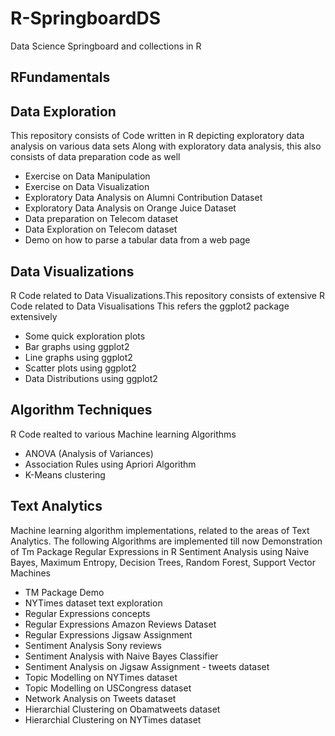 # R-SpringboardDS
Data Science Springboard and collections in R

## RFundamentals

## Data Exploration
This repository consists of Code written in R depicting exploratory data analysis on various data sets Along with exploratory data analysis, this also consists of data preparation code as well

* Exercise on Data Manipulation
* Exercise on Data Visualization
* Exploratory Data Analysis on Alumni Contribution Dataset
* Exploratory Data Analysis on Orange Juice Dataset
* Data preparation on Telecom dataset
* Data Exploration on Telecom dataset
* Demo on how to parse a tabular data from a web page

## Data Visualizations
R Code related to Data Visualizations.This repository consists of extensive R Code related to Data Visualisations This refers the ggplot2 package extensively

* Some quick exploration plots
* Bar graphs using ggplot2
* Line graphs using ggplot2
* Scatter plots using ggplot2
* Data Distributions using ggplot2

## Algorithm Techniques
R Code realted to various Machine learning Algorithms

* ANOVA (Analysis of Variances)
* Association Rules using Apriori Algorithm
* K-Means clustering


## Text Analytics
Machine learning algorithm implementations, related to the areas of Text Analytics. The following Algorithms are implemented till now Demonstration of Tm Package Regular Expressions in R Sentiment Analysis using Naive Bayes, Maximum Entropy, Decision Trees, Random Forest, Support Vector Machines

* TM Package Demo
* NYTimes dataset text exploration
* Regular Expressions concepts
* Regular Expressions Amazon Reviews Dataset
* Regular Expressions Jigsaw Assignment
* Sentiment Analysis Sony reviews
* Sentiment Analysis with Naive Bayes Classifier
* Sentiment Analysis on Jigsaw Assignment - tweets dataset
* Topic Modelling on NYTimes dataset
* Topic Modelling on USCongress dataset
* Network Analysis on Tweets dataset
* Hierarchial Clustering on Obamatweets dataset
* Hierarchial Clustering on NYTimes dataset
